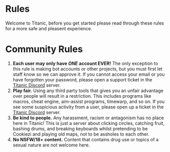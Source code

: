 # Rules

Welcome to Titanic, before you get started please read through these rules for a more safe and pleasent experience.

# Community Rules

1. **Each user may only have *ONE* account EVER!** The only exception to this rule is making bot accounts or other projects, but you must first let staff know so we can approve it. If you cannot access your email or you have forgotten your password, please open a support ticket in the [Titanic Discord](https://discord.gg/qryYG2C5nc) server.
2. **Play fair.** Using any third party tools that gives you an unfair advantage over people will result in a restriction. This includes programs like macros, cheat engine, aim-assist programs, timewarp, and so on. If you see some suspicious activity from a user, please open up a ticket in the [Titanic Discord](https://discord.gg/qryYG2C5nc) server.
3. **Be kind to people.** Any harassment, racism or antagonism has no place here in Titanic! This is just a server about clicking circles, catching fruit, bashing drums, and breaking keyboards whilst pretending to be Cookiezi and playing old maps, not to be assholes to each other.
4. **No NSFW/18+ content.** Content that contains drug use or topics of a sexual nature are not welcome here. 

